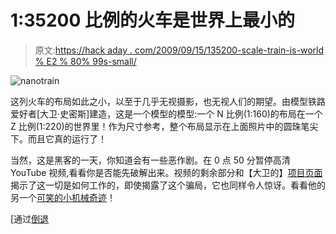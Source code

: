 # 1:35200 比例的火车是世界上最小的

> 原文:[https://hack aday . com/2009/09/15/135200-scale-train-is-world % E2 % 80% 99s-small/](https://hackaday.com/2009/09/15/135200-scale-train-is-world%e2%80%99s-smallest/)

![nanotrain](../Images/84bd97636d8993f4504c1c69e8bef7e2.png "nanotrain")

这列火车的布局如此之小，以至于几乎无视摄影，也无视人们的期望。由模型铁路爱好者[大卫·史密斯]建造，这是一个模型的模型:一个 N 比例(1:160)的布局在一个 Z 比例(1:220)的世界里！作为尺寸参考，整个布局显示在上面照片中的圆珠笔尖下。而且它真的运行了！

当然，这是黑客的一天，你知道会有一些恶作剧。在 0 点 50 分暂停高清 YouTube 视频,看看你是否能先破解出来。视频的剩余部分和【大卫的】[项目页面](http://jamesriverbranch.net/detail_16.htm)揭示了这一切是如何工作的，即使揭露了这个骗局，它也同样令人惊讶。看看他的另一个[可笑的小机械奇迹](http://jamesriverbranch.net/detail_15.htm)！

[通过[倒退](http://www.retrothing.com/)